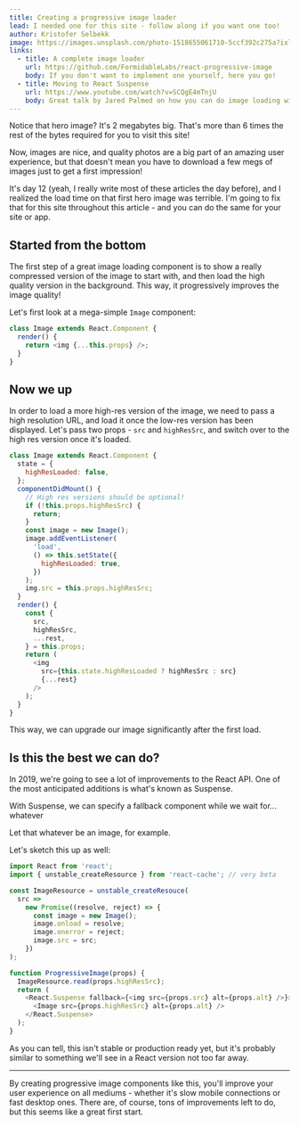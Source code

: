 ```yaml
---
title: Creating a progressive image loader
lead: I needed one for this site - follow along if you want one too!
author: Kristofer Selbekk
image: https://images.unsplash.com/photo-1518655061710-5ccf392c275a?ixlib=rb-1.2.1&ixid=eyJhcHBfaWQiOjEyMDd9&auto=format&fit=crop&w=1934&q=80
links:
  - title: A complete image loader
    url: https://github.com/FormidableLabs/react-progressive-image
    body: If you don't want to implement one yourself, here you go!
  - title: Moving to React Suspense
    url: https://www.youtube.com/watch?v=SCQgE4mTnjU
    body: Great talk by Jared Palmed on how you can do image loading with Suspense
---
```


Notice that hero image? It's 2 megabytes big. That's more than 6 times the rest
of the bytes required for you to visit this site!

Now, images are nice, and quality photos are a big part of an amazing user
experience, but that doesn't mean you have to download a few megs of images just
to get a first impression!

It's day 12 (yeah, I really write most of these articles the day before), and I
realized the load time on that first hero image was terrible. I'm going to fix
that for this site throughout this article - and you can do the same for your
site or app.

## Started from the bottom

The first step of a great image loading component is to show a really compressed
version of the image to start with, and then load the high quality version in
the background. This way, it progressively improves the image quality!

Let's first look at a mega-simple `Image` component:

```js
class Image extends React.Component {
  render() {
    return <img {...this.props} />;
  }
}
```

## Now we up

In order to load a more high-res version of the image, we need to pass a high
resolution URL, and load it once the low-res version has been displayed. Let's
pass two props - `src` and `highResSrc`, and switch over to the high res version
once it's loaded.

```js
class Image extends React.Component {
  state = {
    highResLoaded: false,
  };
  componentDidMount() {
    // High res versions should be optional!
    if (!this.props.highResSrc) {
      return;
    }
    const image = new Image();
    image.addEventListener(
      'load',
      () => this.setState({
        highResLoaded: true,
      })
    );
    img.src = this.props.highResSrc;
  }
  render() {
    const {
      src,
      highResSrc,
      ...rest,
    } = this.props;
    return (
      <img
        src={this.state.highResLoaded ? highResSrc : src}
        {...rest}
      />
    );
  }
}
```

This way, we can upgrade our image significantly after the first load.

## Is this the best we can do?

In 2019, we're going to see a lot of improvements to the React API. One of the
most anticipated additions is what's known as Suspense.

With Suspense, we can specify a fallback component while we wait for... whatever

Let that whatever be an image, for example.

Let's sketch this up as well:

```js
import React from 'react';
import { unstable_createResource } from 'react-cache'; // very beta

const ImageResource = unstable_createResouce(
  src =>
    new Promise((resolve, reject) => {
      const image = new Image();
      image.onload = resolve;
      image.onerror = reject;
      image.src = src;
    })
);

function ProgressiveImage(props) {
  ImageResource.read(props.highResSrc);
  return (
    <React.Suspense fallback={<img src={props.src} alt={props.alt} />}>
      <Image src={props.highResSrc} alt={props.alt} />
    </React.Suspense>
  );
}
```

As you can tell, this isn't stable or production ready yet, but it's probably
similar to something we'll see in a React version not too far away.

---

By creating progressive image components like this, you'll improve your user
experience on all mediums - whether it's slow mobile connections or fast desktop
ones. There are, of course, tons of improvements left to do, but this seems like
a great first start.
